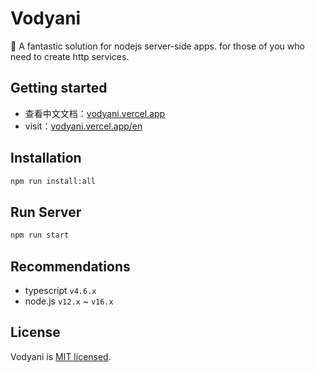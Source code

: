 # Vodyani

🚀 A fantastic solution for nodejs server-side apps. for those of you who need to create http services.

## Getting started

- 查看中文文档：[vodyani.vercel.app](https://vodyani.vercel.app)
- visit：[vodyani.vercel.app/en](https://vodyani.vercel.app/en)

## Installation

```bash
npm run install:all
```

## Run Server

```bash
npm run start
```

## Recommendations

- typescript `v4.6.x`
- node.js `v12.x` ~ `v16.x`

## License

Vodyani is [MIT licensed](LICENSE).
